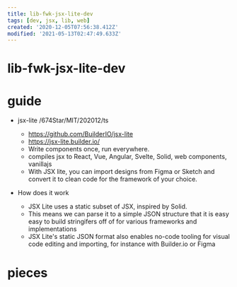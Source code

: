 ```yaml
---
title: lib-fwk-jsx-lite-dev
tags: [dev, jsx, lib, web]
created: '2020-12-05T07:56:38.412Z'
modified: '2021-05-13T02:47:49.633Z'
---
```


# lib-fwk-jsx-lite-dev

# guide

- jsx-lite /674Star/MIT/202012/ts
  - https://github.com/BuilderIO/jsx-lite
  - https://jsx-lite.builder.io/
  - Write components once, run everywhere. 
  - compiles jsx to React, Vue, Angular, Svelte, Solid, web components, vanillajs
  - With JSX lite, you can import designs from Figma or Sketch and convert it to clean code for the framework of your choice. 

- How does it work
  - JSX Lite uses a static subset of JSX, inspired by Solid. 
  - This means we can parse it to a simple JSON structure that it is easy easy to build stringifers off of for various frameworks and implementations
  - JSX Lite's static JSON format also enables no-code tooling for visual code editing and importing, for instance with Builder.io or Figma

# pieces
